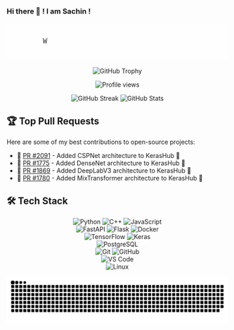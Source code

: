 ### Hi there 👋 ! I am Sachin !
 ![My GIF](welcome_typing.gif)


<p align="center">
  <img src="https://github-profile-trophy.vercel.app/?username=sachinprasadhs&theme=chalk&no-frame=true&margin-w=15" alt="GitHub Trophy" />
</p>


<!--<a href="https://github.com/vn7n24fzkq">
  <img src="https://skillicons.dev/icons?i=git,docker,aws,discord,githubactions,gcp,javascript,md,nextjs,nodejs,postgresql,react,redux,ts,vercel"/>
</a>-->

<p align="center">
  <img src="https://komarev.com/ghpvc/?username=sachinprasadhs&color=green" alt="Profile views" />
</p>

<p align="center">
  <img width="43%" src="https://github-readme-streak-stats.herokuapp.com/?user=sachinprasadhs&hide_border=true" alt="GitHub Streak" />
  <img width="53%" src="https://github-readme-stats.vercel.app/api?username=sachinprasadhs&count_private=true&show_icons=true&include_all_commits=false&hide_border=true&hide_title=true" alt="GitHub Stats" />
</p>

## 🏆 Top Pull Requests
Here are some of my best contributions to open-source projects:

- 🔹 [PR #2091](https://github.com/keras-team/keras-hub/pull/2091) - Added CSPNet architecture to KerasHub 🚀  
- 🔹 [PR #1775](https://github.com/keras-team/keras-hub/pull/1775) - Added DenseNet architecture to KerasHub 🚀 
- 🔹 [PR #1869](https://github.com/keras-team/keras-hub/pull/1869) - Added DeepLabV3 architecture to KerasHub 🚀
- 🔹 [PR #1780](https://github.com/keras-team/keras-hub/pull/1780) - Added MixTransformer architecture to KerasHub 🚀



## 🛠️ Tech Stack

<p align="center">
  <!-- Languages -->
  <img src="https://img.shields.io/badge/Python-3776AB?style=for-the-badge&logo=python&logoColor=ffffff" alt="Python" />
  <img src="https://img.shields.io/badge/C++-00599C?style=for-the-badge&logo=c%2B%2B&logoColor=white" alt="C++" />
  <img src="https://img.shields.io/badge/JavaScript-F7DF1E?style=for-the-badge&logo=javascript&logoColor=000000" alt="JavaScript" />
  <br>
  <!-- API -->
  <img src="https://img.shields.io/badge/FastAPI-009688?style=for-the-badge&logo=fastapi&logoColor=white" alt="FastAPI" />
  <img src="https://img.shields.io/badge/Flask-000000?style=for-the-badge&logo=flask&logoColor=white" alt="Flask" />
  <img src="https://img.shields.io/badge/Docker-2496ED?style=for-the-badge&logo=docker&logoColor=white" alt="Docker" />
  <br>
  <!-- Deep Learning Frameworks -->
  <img src="https://img.shields.io/badge/TensorFlow-FF6F00?style=for-the-badge&logo=tensorflow&logoColor=white" alt="TensorFlow" />
  <img src="https://img.shields.io/badge/Keras-D00000?style=for-the-badge&logo=keras&logoColor=white" alt="Keras" />
  <br>
  <!-- Database -->
  <img src="https://img.shields.io/badge/PostgreSQL-4169E1?style=for-the-badge&logo=postgresql&logoColor=white" alt="PostgreSQL" />
  <br>
  <!-- Version Control -->
  <img src="https://img.shields.io/badge/Git-F05032?style=for-the-badge&logo=git&logoColor=white" alt="Git" />
  <img src="https://img.shields.io/badge/GitHub-181717?style=for-the-badge&logo=github&logoColor=white" alt="GitHub" />
  <br>
  <!-- IDE -->
  <img src="https://img.shields.io/badge/VS%20Code-007ACC?style=for-the-badge&logo=visual-studio-code&logoColor=white" alt="VS Code" />
  <br>
  <!-- OS -->
  <img src="https://img.shields.io/badge/Linux-FCC624?style=for-the-badge&logo=linux&logoColor=black" alt="Linux" />
</p>

<p align="center">
  <img alt="GitHub Snake" src="https://github.com/Platane/snk/raw/output/github-contribution-grid-snake.svg" />
</p>

